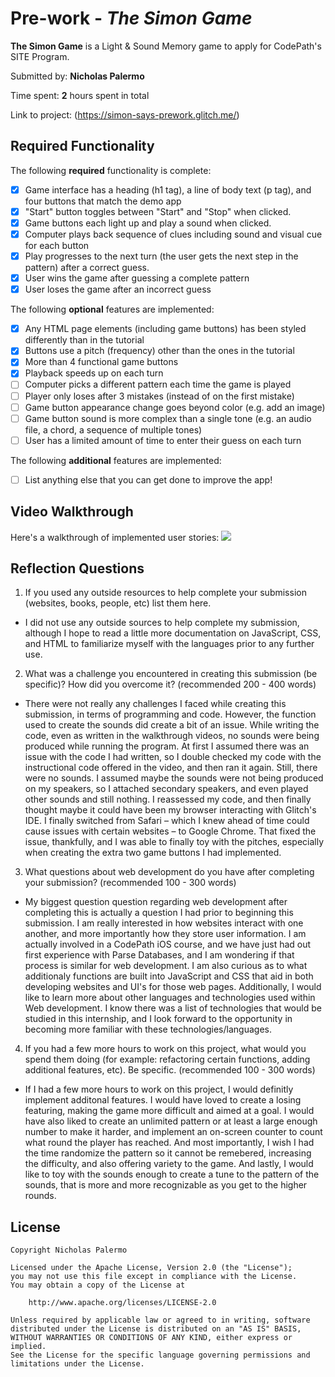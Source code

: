 # Pre-work - *The Simon Game*

**The Simon Game** is a Light & Sound Memory game to apply for CodePath's SITE Program. 

Submitted by: **Nicholas Palermo**

Time spent: **2** hours spent in total

Link to project: (https://simon-says-prework.glitch.me/)

## Required Functionality

The following **required** functionality is complete:

* [x] Game interface has a heading (h1 tag), a line of body text (p tag), and four buttons that match the demo app
* [x] "Start" button toggles between "Start" and "Stop" when clicked. 
* [x] Game buttons each light up and play a sound when clicked. 
* [x] Computer plays back sequence of clues including sound and visual cue for each button
* [x] Play progresses to the next turn (the user gets the next step in the pattern) after a correct guess. 
* [x] User wins the game after guessing a complete pattern
* [x] User loses the game after an incorrect guess

The following **optional** features are implemented:

* [x] Any HTML page elements (including game buttons) has been styled differently than in the tutorial
* [x] Buttons use a pitch (frequency) other than the ones in the tutorial
* [x] More than 4 functional game buttons
* [x] Playback speeds up on each turn
* [ ] Computer picks a different pattern each time the game is played
* [ ] Player only loses after 3 mistakes (instead of on the first mistake)
* [ ] Game button appearance change goes beyond color (e.g. add an image)
* [ ] Game button sound is more complex than a single tone (e.g. an audio file, a chord, a sequence of multiple tones)
* [ ] User has a limited amount of time to enter their guess on each turn

The following **additional** features are implemented:

- [ ] List anything else that you can get done to improve the app!

## Video Walkthrough

Here's a walkthrough of implemented user stories:
![](your-link-here)


## Reflection Questions
1. If you used any outside resources to help complete your submission (websites, books, people, etc) list them here. 
- I did not use any outside sources to help complete my submission, although I hope to read a little more documentation on 
  JavaScript, CSS, and HTML to familiarize myself with the languages prior to any further use.

2. What was a challenge you encountered in creating this submission (be specific)? How did you overcome it? (recommended 200 - 400 words) 
- There were not really any challenges I faced while creating this submission, in terms of programming and code. However, the function used to 
  create the sounds did create a bit of an issue. While writing the code, even as written in the walkthrough videos, no sounds were being produced
  while running the program. At first I assumed there was an issue with the code I had written, so I double checked my code with the instructional
  code offered in the video, and then ran it again. Still, there were no sounds. I assumed maybe the sounds were not being produced on my speakers,
  so I attached secondary speakers, and even played other sounds and still nothing. I reassessed my code, and then finally thought maybe it could have
  been my browser interacting with Glitch's IDE. I finally switched from Safari – which I knew ahead of time could cause issues with certain websites – to 
  Google Chrome. That fixed the issue, thankfully, and I was able to finally toy with the pitches, especially when creating the extra two game buttons I had implemented.

3. What questions about web development do you have after completing your submission? (recommended 100 - 300 words) 
- My biggest question question regarding web development after completing this is actually a question I had prior to beginning this submission. I am really interested in 
how websites interact with one another, and more importantly how they store user information. I am actually involved in a CodePath iOS course, and we have just had out first
experience with Parse Databases, and I am wondering if that process is similar for web development. I am also curious as to what additionaly functions are built into JavaScript
and CSS that aid in both developing websites and UI's for those web pages. Additionally, I would like to learn more about other languages and technologies used within Web development.
I know there was a list of technologies that would be studied in this internship, and I look forward to the opportunity in becoming more familiar with these technologies/languages.

4. If you had a few more hours to work on this project, what would you spend them doing (for example: refactoring certain functions, adding additional features, etc). Be specific. (recommended 100 - 300 words) 
- If I had a few more hours to work on this project, I would definitly implement additonal features. I would have loved to create a losing featuring, making the game more difficult and aimed at a goal.
  I would have also liked to create an unlimited pattern or at least a large enough number to make it harder, and implement an on-screen counter to count what round the player has reached. And most importantly,
  I wish I had the time randomize the pattern so it cannot be remebered, increasing the difficulty, and also offering variety to the game. And lastly, I would like to toy with the sounds enough to create a tune
  to the pattern of the sounds, that is more and more recognizable as you get to the higher rounds.



## License

    Copyright Nicholas Palermo

    Licensed under the Apache License, Version 2.0 (the "License");
    you may not use this file except in compliance with the License.
    You may obtain a copy of the License at

        http://www.apache.org/licenses/LICENSE-2.0

    Unless required by applicable law or agreed to in writing, software
    distributed under the License is distributed on an "AS IS" BASIS,
    WITHOUT WARRANTIES OR CONDITIONS OF ANY KIND, either express or implied.
    See the License for the specific language governing permissions and
    limitations under the License.
